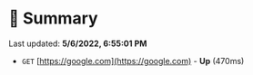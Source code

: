 # 📖 Summary
Last updated: **5/6/2022, 6:55:01 PM**

- `GET` [https://google.com](https://google.com) - **Up** (470ms)

